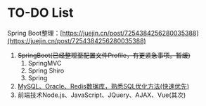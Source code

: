 # TO-DO List

Spring Boot整理：[https://juejin.cn/post/7254384256280035388](https://juejin.cn/post/7254384256280035388)

1. ~~SpringBoot(已经整理至配置文件Profile，有更紧急事项。暂缓)~~
    1. SpringMVC
    2. Spring Shiro
    3. Spring
2. <u>MySQL、Oracle、Redis数据库，熟悉SQL优化方法(快速优先)</u>
3. 前端技术Node.js、JavaScript、JQuery、AJAX、Vue(其次)
